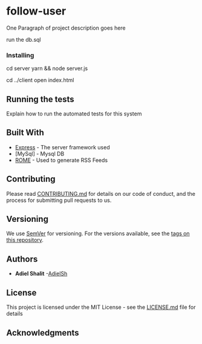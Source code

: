 # follow-user


One Paragraph of project description goes here

run the db.sql

### Installing
cd server
yarn && node server.js

cd ../client
open index.html

## Running the tests

Explain how to run the automated tests for this system

## Built With

* [Express](http://www.dropwizard.io/1.0.2/docs/) - The server framework used
* [MySql] - Mysql DB
* [ROME](https://rometools.github.io/rome/) - Used to generate RSS Feeds

## Contributing

Please read [CONTRIBUTING.md](https://gist.github.com/PurpleBooth/b24679402957c63ec426) for details on our code of conduct, and the process for submitting pull requests to us.

## Versioning

We use [SemVer](http://semver.org/) for versioning. For the versions available, see the [tags on this repository](https://github.com/your/project/tags). 

## Authors

* **Adiel Shalit** -[AdielSh](https://github.com/adielsh)


## License

This project is licensed under the MIT License - see the [LICENSE.md](LICENSE.md) file for details

## Acknowledgments



